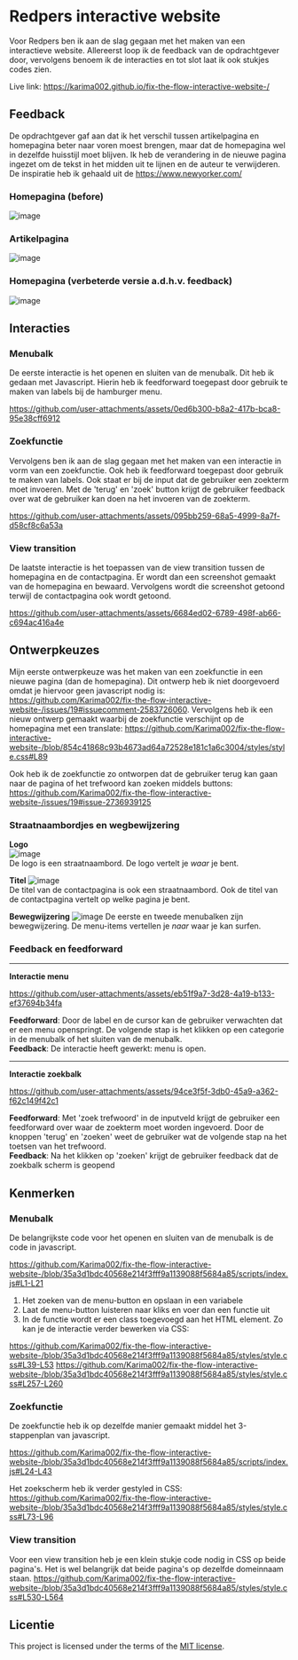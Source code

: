 # Redpers interactive website
Voor Redpers ben ik aan de slag gegaan met het maken van een interactieve website. Allereerst loop ik de feedback van de opdrachtgever door, vervolgens benoem ik de interacties en tot slot laat ik ook stukjes codes zien. 

Live link: https://karima002.github.io/fix-the-flow-interactive-website-/


## Feedback
De opdrachtgever gaf aan dat ik het verschil tussen artikelpagina en homepagina beter naar voren moest brengen, maar dat de homepagina wel in dezelfde huisstijl moet blijven. Ik heb de verandering in de nieuwe pagina ingezet om de tekst in het midden uit te lijnen en de auteur te verwijderen. De inspiratie heb ik gehaald uit de https://www.newyorker.com/

### Homepagina (before)
![image](https://github.com/user-attachments/assets/4715359d-ec95-4f52-a843-f36d9217f478)

### Artikelpagina
![image](https://github.com/user-attachments/assets/b0ac1757-7cbd-4fdb-b550-8ceb330c5ad6)

### Homepagina (verbeterde versie a.d.h.v. feedback)
![image](https://github.com/user-attachments/assets/d78a38ee-aff4-44b4-9108-c39e79e1ce67)


## Interacties
### Menubalk
De eerste interactie is het openen en sluiten van de menubalk. Dit heb ik gedaan met Javascript. Hierin heb ik feedforward toegepast door gebruik te maken van labels bij de hamburger menu. 

https://github.com/user-attachments/assets/0ed6b300-b8a2-417b-bca8-95e38cff6912



### Zoekfunctie
Vervolgens ben ik aan de slag gegaan met het maken van een interactie in vorm van een zoekfunctie. Ook heb ik feedforward toegepast door gebruik te maken van labels. Ook staat er bij de input dat de gebruiker een zoekterm moet invoeren. Met de 'terug' en 'zoek' button krijgt de gebruiker feedback over wat de gebruiker kan doen na het invoeren van de zoekterm.

https://github.com/user-attachments/assets/095bb259-68a5-4999-8a7f-d58cf8c6a53a


### View transition
De laatste interactie is het toepassen van de view transition tussen de homepagina en de contactpagina. Er wordt dan een screenshot gemaakt van de homepagina en bewaard. Vervolgens wordt die screenshot getoond terwijl de contactpagina ook wordt getoond. 

https://github.com/user-attachments/assets/6684ed02-6789-498f-ab66-c694ac416a4e

## Ontwerpkeuzes
Mijn eerste ontwerpkeuze was het maken van een zoekfunctie in een nieuwe pagina (dan de homepagina). Dit ontwerp heb ik niet doorgevoerd omdat je hiervoor geen javascript nodig is: https://github.com/Karima002/fix-the-flow-interactive-website-/issues/19#issuecomment-2583726060. Vervolgens heb ik een nieuw ontwerp gemaakt waarbij de zoekfunctie verschijnt op de homepagina met een translate: https://github.com/Karima002/fix-the-flow-interactive-website-/blob/854c41868c93b4673ad64a72528e181c1a6c3004/styles/style.css#L89

Ook heb ik de zoekfunctie zo ontworpen dat de gebruiker terug kan gaan naar de pagina of het trefwoord kan zoeken middels buttons: https://github.com/Karima002/fix-the-flow-interactive-website-/issues/19#issue-2736939125

### Straatnaambordjes en wegbewijzering
**Logo**  
![image](https://github.com/user-attachments/assets/9d31ec3d-6c0a-4b6d-8642-a23c28f837c7)  
De logo is een straatnaambord. De logo vertelt je _waar_ je bent.

**Titel**
![image](https://github.com/user-attachments/assets/6d92952e-66ad-4551-8ac0-8a19e8e4787f)  
De titel van de contactpagina is ook een straatnaambord. Ook de titel van de contactpagina vertelt op welke pagina je bent.


**Bewegwijzering**
![image](https://github.com/user-attachments/assets/fd257a2c-972f-45df-a96f-1d8c75a2385b)
De eerste en tweede menubalken zijn bewegwijzering. De menu-items vertellen je _naar_ waar je kan surfen.

### Feedback en feedforward
_________________________________________________________________________________________________________

**Interactie menu**

https://github.com/user-attachments/assets/eb51f9a7-3d28-4a19-b133-ef37694b34fa

**Feedforward**: Door de label en de cursor kan de gebruiker verwachten dat er een menu openspringt. De volgende stap is het klikken op een categorie in de menubalk of het sluiten van de menubalk.  
**Feedback**: De interactie heeft gewerkt: menu is open. 

_________________________________________________________________________________________________________

**Interactie zoekbalk**

https://github.com/user-attachments/assets/94ce3f5f-3db0-45a9-a362-f62c149f42c1

**Feedforward**: Met 'zoek trefwoord' in de inputveld krijgt de gebruiker een feedforward over waar de zoekterm moet worden ingevoerd. Door de knoppen 'terug' en 'zoeken' weet de gebruiker wat de volgende stap na het toetsen van het trefwoord.  
**Feedback**: Na het klikken op 'zoeken' krijgt de gebruiker feedback dat de zoekbalk scherm is geopend


## Kenmerken

### Menubalk
De belangrijkste code voor het openen en sluiten van de menubalk is de code in javascript. 

https://github.com/Karima002/fix-the-flow-interactive-website-/blob/35a3d1bdc40568e214f3fff9a1139088f5684a85/scripts/index.js#L1-L21

1. Het zoeken van de menu-button en opslaan in een variabele
2. Laat de menu-button luisteren naar kliks en voer dan een functie uit
3.  In de functie wordt er een class toegevoegd aan het HTML element. Zo kan je de interactie verder bewerken via CSS:

https://github.com/Karima002/fix-the-flow-interactive-website-/blob/35a3d1bdc40568e214f3fff9a1139088f5684a85/styles/style.css#L39-L53
https://github.com/Karima002/fix-the-flow-interactive-website-/blob/35a3d1bdc40568e214f3fff9a1139088f5684a85/styles/style.css#L257-L260


### Zoekfunctie
De zoekfunctie heb ik op dezelfde manier gemaakt middel het 3-stappenplan van javascript.

https://github.com/Karima002/fix-the-flow-interactive-website-/blob/35a3d1bdc40568e214f3fff9a1139088f5684a85/scripts/index.js#L24-L43

Het zoekscherm heb ik verder gestyled in CSS:
https://github.com/Karima002/fix-the-flow-interactive-website-/blob/35a3d1bdc40568e214f3fff9a1139088f5684a85/styles/style.css#L73-L96

### View transition
Voor een view transition heb je een klein stukje code nodig in CSS op beide pagina's. Het is wel belangrijk dat beide pagina's op dezelfde domeinnaam staan.
https://github.com/Karima002/fix-the-flow-interactive-website-/blob/35a3d1bdc40568e214f3fff9a1139088f5684a85/styles/style.css#L530-L564

## Licentie

This project is licensed under the terms of the [MIT license](./LICENSE).

